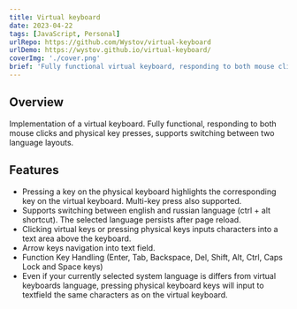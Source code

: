 ```yaml
---
title: Virtual keyboard
date: 2023-04-22
tags: [JavaScript, Personal]
urlRepo: https://github.com/Wystov/virtual-keyboard
urlDemo: https://wystov.github.io/virtual-keyboard/
coverImg: './cover.png'
brief: 'Fully functional virtual keyboard, responding to both mouse clicks and physical key presses, supports switching between two language layouts.'
---
```


## Overview

Implementation of a virtual keyboard. Fully functional, responding to both mouse clicks and physical key presses, supports switching between two language layouts.

## Features

- Pressing a key on the physical keyboard highlights the corresponding key on the virtual keyboard. Multi-key press also supported.
- Supports switching between english and russian language (ctrl + alt shortcut). The selected language persists after page reload.
- Clicking virtual keys or pressing physical keys inputs characters into a text area above the keyboard.
- Arrow keys navigation into text field.
- Function Key Handling (Enter, Tab, Backspace, Del, Shift, Alt, Ctrl, Caps Lock and Space keys)
- Even if your currently selected system language is differs from virtual keyboards language, pressing physical keyboard keys will input to textfield the same characters as on the virtual keyboard.
